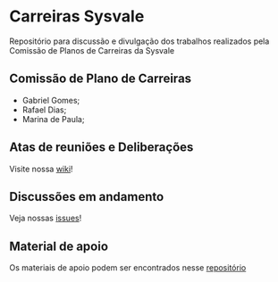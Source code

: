 # Carreiras Sysvale

Repositório para discussão e divulgação dos trabalhos realizados pela Comissão de Planos de Carreiras da Sysvale

## Comissão de Plano de Carreiras

* Gabriel Gomes;
* Rafael Dias;
* Marina de Paula;

## Atas de reuniões e Deliberações

Visite nossa [wiki](https://github.com/Sysvale/careers/wiki)!

## Discussões em andamento

Veja nossas [issues](https://github.com/Sysvale/careers/issues)!

## Material de apoio

Os materiais de apoio podem ser encontrados nesse [repositório](https://github.com/Gabrielr2508/awesome-career-paths)
